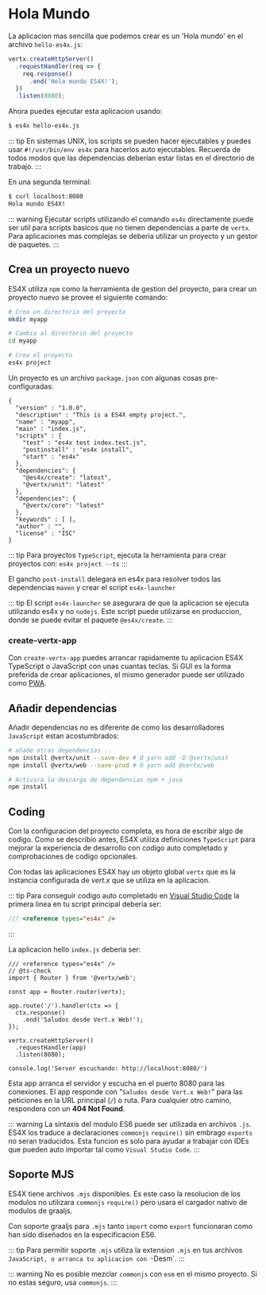 # Hola Mundo

La aplicacion mas sencilla que podemos crear es un 'Hola mundo' en el archivo `hello-es4x.js`:

```js
vertx.createHttpServer()
  .requestHandler(req => {
    req.response()
      .end('Hola mundo ES4X!');
  })
  .listen(8080);
```

Ahora puedes ejecutar esta aplicacion usando:

```bash
$ es4x hello-es4x.js
```

::: tip
En sistemas UNIX, los scripts se pueden hacer ejecutables y puedes usar `#!/usr/bin/env es4x` para hacerlos
auto ejecutables. Recuerda de todos modos que las dependencias deberian estar listas en el directorio de trabajo.
:::

En una segunda terminal:

```bash
$ curl localhost:8080
Hola mundo ES4X!
```

::: warning
Ejecutar scripts utilizando el comando `es4x` directamente puede ser util para scripts basicos que no tienen dependencias
a parte de `vertx`. Para aplicaciones mas complejas se deberia utilizar un proyecto y un gestor de paquetes.
:::

## Crea un proyecto nuevo

ES4X utiliza `npm` como la herramienta de gestion del proyecto, para crear un proyecto nuevo se provee el siguiente comando:

```bash
# Crea un directorio del proyecto
mkdir myapp

# Cambia al directorio del proyecto
cd myapp

# Crea el proyecto
es4x project
```

Un proyecto es un archivo `package.json` con algunas cosas pre-configuradas:

```json{7-9,11-17}
{
  "version" : "1.0.0",
  "description" : "This is a ES4X empty project.",
  "name" : "myapp",
  "main" : "index.js",
  "scripts" : {
    "test" : "es4x test index.test.js",
    "postinstall" : "es4x install",
    "start" : "es4x"
  },
  "dependencies": {
    "@es4x/create": "latest",
    "@vertx/unit": "latest"
  },
  "dependencies": {
    "@vertx/core": "latest"
  },
  "keywords" : [ ],
  "author" : "",
  "license" : "ISC"
}
```

::: tip
Para proyectos `TypeScript`, ejecuta la herramienta para crear proyectos con: `es4x project --ts`
:::

El gancho `post-install` delegara en es4x para resolver todos las dependencias `maven` y crear el script `es4x-launcher`

::: tip
El script `es4x-launcher` se asegurara de que la aplicacion se ejecuta utilizando es4x y no `nodejs`. Este script puede
utilizarse en produccion, donde se puede evitar el paquete `@es4x/create`.
:::

### create-vertx-app

Con `create-vertx-app` puedes arrancar rapidamente tu aplicacion ES4X TypeScript o JavaScript con unas cuantas teclas.
Si GUI es la forma preferida de crear aplicaciones, el mismo generador puede ser utilizado como
 [PWA](https://vertx-starter.jetdrone.xyz/#npm).

<asciinema :src="$withBase('/cast/es4x-ts.cast')" cols="80" rows="24" />

## Añadir dependencias

Añadir dependencias no es diferente de como los desarrolladores `JavaScript` estan acostumbrados:

```bash
# añade otras dependencias...
npm install @vertx/unit --save-dev # O yarn add -D @vertx/unit
npm install @vertx/web --save-prod # O yarn add @vertx/web

# Activara la descarga de dependencias npm + java
npm install
```

## Coding


Con la configuracion del proyecto completa, es hora de escribir algo de codigo. Como se describio antes, ES4X utiliza definiciones
`TypeScript` para mejorar la experiencia de desarrollo con codigo auto completado y comprobaciones de codigo opcionales.

Con todas las aplicaciones ES4X hay un objeto global `vertx` que es la instancia configurada de *vert.x* que se utiliza
en la aplicacion.

::: tip
Para conseguir codigo auto completado en [Visual Studio Code](https://code.visualstudio.com/) la primera linea en tu script principal
deberia ser:

```js
/// <reference types="es4x" />
```
:::

La aplicacion hello `index.js` deberia ser:

```js{1-2}
/// <reference types="es4x" />
// @ts-check
import { Router } from '@vertx/web';

const app = Router.router(vertx);

app.route('/').handler(ctx => {
  ctx.response()
    .end('Saludos desde Vert.x Web!');
});

vertx.createHttpServer()
  .requestHandler(app)
  .listen(8080);

console.log('Server escuchando: http://localhost:8080/')
```

Esta app arranca el servidor y escucha en el puerto 8080 para las conexiones. El app responde con "`Saludos desde Vert.x Web!`"
para las peticiones en la URL principal (`/`) o ruta. Para cualquier otro camino, respondera con un **404 Not Found**.

::: warning
La sintaxis del modulo ES6 puede ser utilizada en archivos `.js`. ES4X los traduce a declaraciones `commonjs` `require()`
sin embrago `exports` no seran traducidos. Esta funcion es solo para ayudar a trabajar con IDEs que pueden auto importar
tal como `Visual Studio Code`.
:::

## Soporte MJS

ES4X tiene archivos `.mjs` disponibles. Es este caso la resolucion de los modulos no utilizara `commonjs` `require()` pero
usara el cargador nativo de modulos de graaljs.

Con soporte graaljs para `.mjs` tanto `import` como `export` funcionaran como han sido diseñados en la especificacion ES6.

::: tip
Para permitir soporte `.mjs` utiliza la extension `.mjs` en tus archivos `JavaScript, o arranca tu aplicacion con `-Desm`.
:::

::: warning
No es posible mezclar `commonjs` con `esm` en el mismo proyecto. Si no estas seguro, usa `commonjs`.
:::
